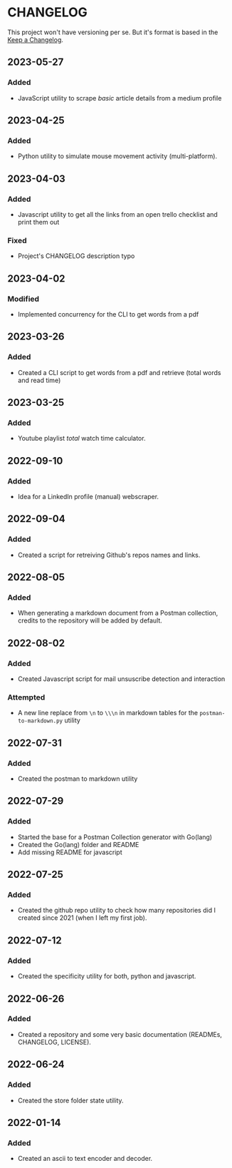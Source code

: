 # CHANGELOG

This project won't have versioning per se. But it's format is based in the [Keep a Changelog](https://keepachangelog.com/en/1.0.0/).

## 2023-05-27

### Added

- JavaScript utility to scrape _basic_ article details from a medium profile

## 2023-04-25

### Added

- Python utility to simulate mouse movement activity (multi-platform).

## 2023-04-03

### Added

- Javascript utility to get all the links from an open trello checklist and print them out

### Fixed

- Project's CHANGELOG description typo

## 2023-04-02

### Modified

- Implemented concurrency for the CLI to get words from a pdf

## 2023-03-26

### Added

- Created a CLI script to get words from a pdf and retrieve (total words and read time)

## 2023-03-25

### Added

- Youtube playlist _total_ watch time calculator.

## 2022-09-10

### Added

- Idea for a LinkedIn profile (manual) webscraper.

## 2022-09-04

### Added

- Created a script for retreiving Github's repos names and links.

## 2022-08-05

### Added

- When generating a markdown document from a Postman collection, credits to the repository will be added by default.

## 2022-08-02

### Added

- Created Javascript script for mail unsuscribe detection and interaction

### Attempted

- A new line replace from `\n` to `\\\n` in markdown tables for the `postman-to-markdown.py` utility

## 2022-07-31

### Added

- Created the postman to markdown utility

## 2022-07-29

### Added

- Started the base for a Postman Collection generator with Go(lang)
- Created the Go(lang) folder and README
- Add missing README for javascript

## 2022-07-25

### Added

- Created the github repo utility to check how many repositories did I created since 2021 (when I left my first job).

## 2022-07-12

### Added

- Created the specificity utility for both, python and javascript.

## 2022-06-26

### Added

- Created a repository and some very basic documentation (READMEs, CHANGELOG, LICENSE).

## 2022-06-24

### Added

- Created the store folder state utility.

## 2022-01-14

### Added

- Created an ascii to text encoder and decoder.
